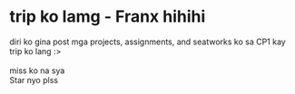 <h1>trip ko lamg - Franx hihihi</h1>

diri ko gina post mga projects, assignments, and seatworks ko sa CP1 kay trip ko lang :> <br><br>
miss ko na sya <br>
Star nyo plss
